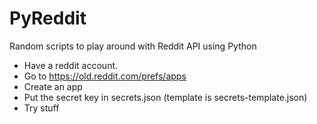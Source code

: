 # PyReddit
Random scripts to play around with Reddit API using Python

* Have a reddit account.
* Go to https://old.reddit.com/prefs/apps
* Create an app
* Put the secret key in secrets.json (template is secrets-template.json)
* Try stuff
